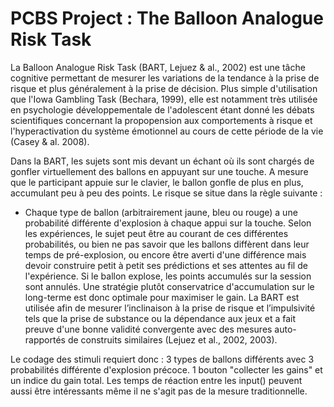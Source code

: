 # PCBS Project : The Balloon Analogue Risk Task 

La Balloon Analogue Risk Task (BART, Lejuez & al., 2002) est une tâche cognitive permettant de mesurer les variations de la tendance à la prise de risque et plus généralement à la prise de décision. Plus simple d'utilisation que l'Iowa Gambling Task (Bechara, 1999), elle est notamment très utilisée en psychologie développementale de l'adolescent étant donné les débats scientifiques concernant la propopension aux comportements à risque et l'hyperactivation du système émotionnel au cours de cette période de la vie (Casey & al. 2008). 

Dans la BART, les sujets sont mis devant un échant où ils sont chargés de gonfler virtuellement des ballons en appuyant sur une touche. A mesure que le participant appuie sur le clavier, le ballon gonfle de plus en plus, accumulant peu à peu des points. Le risque se situe dans la règle suivante : 
- Chaque type de ballon (arbitrairement jaune, bleu ou rouge) a une probabilité différente d'explosion à chaque appui sur la touche. Selon les expériences, le sujet peut être au courant de ces différentes probabilités, ou bien ne pas savoir que les ballons diffèrent dans leur temps de pré-explosion, ou encore être averti d'une différence mais devoir construire petit à petit ses prédictions et ses attentes au fil de l'expérience. 
Si le ballon explose, les points accumulés sur la session sont annulés. Une stratégie plutôt conservatrice d'accumulation sur le long-terme est donc optimale pour maximiser le gain. La BART est utilisée afin de mesurer l’inclinaison à la prise de risque et l’impulsivité tels que la prise de substance ou la dépendance aux jeux et a fait preuve d'une bonne validité convergente avec des mesures auto-rapportés de construits similaires (Lejuez et al., 2002, 2003).

Le codage des stimuli requiert donc : 
3 types de ballons différents avec 3 probabilités différente d'explosion précoce. 
1 bouton "collecter les gains" et un indice du gain total. 
Les temps de réaction entre les input() peuvent aussi être intéressants même il ne s'agit pas de la mesure traditionnelle. 
